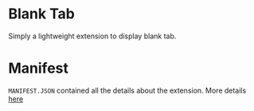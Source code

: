 # Blank Tab

Simply a lightweight extension to display blank tab.

# Manifest

`MANIFEST.JSON` contained all the details about the extension. More details [here](https://developer.chrome.com/extensions/manifest)

